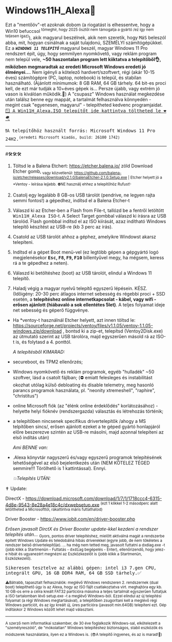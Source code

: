 # Windows11H_Alexa🛟

Ezt a "mentőöv"-et azoknak dobom (a riogatást is elhessentve, hogy a Win10 befuccsol<sup> tömeghír, hogy 2025 ősztől nem támogatja a gyártó /ez így nem teljesen igaz)</sup>), akik magyarul beszélnek, akik nem szeretik, hogy <tt>M</tt>á<tt>S</tt> beleszól abba, mit, hogyan csinálnak a saját tulajdonú, SZEMÉLYI számítógépükkel.
Ez a <CODE><b><i>WINDOWS 11 TELEPÍTŐ</i></b></CODE> magyarul beszél, magyar Windows 11 Pro rendszert épít, úgy, hogy semmilyen nyomkövető, vagy reklám program nem települ vele, <b>~50 haszontalan program lett kiiktatva a telepítőből👌, miközben megmaradtak az eredeti Microsoft Windows eredeti jó élményei...</b>. 
Nem igényli a kötelező hardvert/szoftvert, régi (akár 10-15 éves) számítógépre (PC, laptop, notebook) is települ, és stabilan használható. (Ajánlott minimumok: 8 GB RAM, 64 GB tárhely. 64 bit-es proci kell, de ezt már tudják a 10+éves gépek is... Persze újabb, vagy extrém jó vason is kiválóan működik.🤗)
A "csupasz" Windows használat megkezdése után találsz benne egy mappát, a tartalmát felhasználva könnyedén - megint csak "egyenesen, magyarul" - telepítheted kedvenc programjaidat.
<a href="https://drive.google.com/drive/folders/1PjNjLoUtQdGAW1A2i_0EOtZBQQqCw1Ox?usp=sharing"><tt> 🪟 A Win11H_Alexa.ISO telepítőt ide kattintva töltheted le ❤️ 🪂 </tt></a>

<tt>❗A telepítőhöz használt forrás: Microsoft Windows 11 Pro 24H2.<sup>(eredeti Microsoft kiadás, build: 26100 1742)</sup></tt>
<hr>
#🛠️🛠️🛠️

1. Töltsd le a Balena Etchert: https://etcher.balena.io/ zöld Download Etcher gomb,<sub> vagy közvetlenül: https://github.com/balena-io/etcher/releases/download/v2.1.0/balenaEtcher-2.1.0.Setup.exe | Etcher helyett jó a *Ventoy - leírása lejjebb. ⛔NE használj ehhez a telepítőhöz Rufust!</sub>.

2. Csatolj egy legalább 8 GB-os USB tárolót (pendrive, ne legyen rajta semmi fontos!) a gépedhez, indítsd el a Balena Etcher-t
   
3. Válaszd ki az Etcher-ben a Flash from File-t, tallózd be a fentről letöltött <tt>Win11H_Alexa ISO</tt>-t. A Select Target gombbal válaszd ki írásra az USB tárolód. Flash gombbal indítsd el az ISO kiírását, azaz indítható Windows telepítő készítést az USB-re (kb 3 perc az írás).
   
4. Csatold az USB tárolót ahhoz a géphez, amelyikre Windowst akarsz telepíteni.
   
5. Indítsd el a gépet Boot menü-vel (ez legtöbb gépen a gépgyártó logó megjelenésekor <b><tt>Esc</tt>, <tt>F8</tt>, <tt>F9</tt>, <tt>F10</tt></b> billentyűvel megy, ha mégsem, keress rá a te gépedhez a neten).
   
6. Válaszd ki betöltéshez (boot) az USB tárolót, elindul a Windows 11 telepítő.
    
7. Haladj végig a magyar nyelvű telepítő egyszerű lépésein. KÉSZ. (Időigény: 20-30 perc átlagos internet sebesség és régebbi proci + SSD esetén,  a <b>telepítéshez online internetkapcsolat - kábel, vagy wifi - erősen ajánlott (hiábavaló a sok ellentétes 5let)</b>. A teljes folyamat ideje net sebesség és géperő függvénye.
   
* Ha *ventoy-t használnál Etcher helyett, azt innen töltsd le: https://sourceforge.net/projects/ventoy/files/v1.1.05/ventoy-1.1.05-windows.zip/download , bontsd ki a zip-et, telepítsd (Ventoy2Disk.exe) az útmutató szerint az USB tárolóra, majd egyszerűen másold rá az ISO-t is, és folytasd a 4. ponttól.


  *A telepítésből KIMARAD:*
- secureboot, és TPM2 ellenőrzés;
- Windows nyomkövető és reklám programok, egyéb "hulladék" ~50 szoftver, lásd a csatolt fájlban; (⛔ emiatt felesleges és instabilitást okozhat utólag külső debloating és disable telemetry, meg hasonló parancs programok használata, pl. "neonity xtremeshell", "raphire", "christitus")
- online Microsoft fiók (az "élénk online érdeklődés" korlátozásához) - helyette helyi fióknév (rendszergazda) választás és létrehozás történik;
- a telepítőben nincsenek specifikus drivertelepítők /ahogy a MS telpítőben sincs/, erősen ajánlott ezeket a te géped gyártó honlapjáról előre beszerezve szintén az USB-re másolni, majd azonnal telepíteni az első indítás után)

  *Ami BENNE van:*
- .Alexa könyvtár nagyszerű és/vagy egyszerű programok telepítésének lehetőségével az első bejelentkezés után (NEM KÖTELEZ TÉGED semmire!!! Törölhető is 1 kattintással).
Ennyi.

   *💥Telepítés UTÁN:*

✝ Update: 

DirectX - https://download.microsoft.com/download/1/7/1/1718ccc4-6315-4d8e-9543-8e28a4e18c4c/dxwebsetup.exe <sup>(ezt 1 klikkel 1-2 másodperc alatt letöltheted a Microsofttól, rákattintva máris futtathatod)</sup> 

Driver Booster - https://www.iobit.com/en/driver-booster.php 

*Erősen javasolt DirctX és Driver Booster update-kkel kezdeni a rendszer telepítés után...* <sub> Gyors, pontos driver telepítéshez, mielőtt aktiválná magát a rendszerbe épített Windows Update és teledobálná hibás driverekkel (egyre jobb, de nem tökéletes a rendszer belső drivertelepítője).
... ha még nem tetted meg, javasolt futtatni a dxdiag.exe -t (jobb klikk a Startmenün - Futtatás - <tt>dxdiag</tt> begépelés - Enter), ellenőrizendő, hogy jelez-e hibát és ugyanezért megnézni az Eszközkezelőt is (jobb klikk a Startmenün, Eszközkezelő).</sub>


<tt>Sikeresen tesztelve az alábbi gépen: intel i3 7.gen CPU, integrált GPU, 16 GB DDR4 RAM, 64 GB SSD tárhely.✅</tt>

<sub>⚠Bátrabb, tapasztalt felhasználók: meglévő Windows rendszeren 2. rendszernek (dual boot) telepíthető úgy is az Alexa, hogy az ISO fájlt csatlakoztatva virt. meghajtóra egy kb. 10 GB-os erre a célra kreált FAT32 partícióra másolva a teljes tartalmát egyszerűen futtatjuk a ISO tartalomban lévő setup.exe -t a meglévő Windows-ból. Ezzel elindul az új telepítési folyamat (a régi Windows megtartásával), a telepítőben zsugorítani kell a meglévő régi Windows partíciót, és az így kreált új, üres partícióra (javasolt min.64GB) telepíteni ezt. Gép indításkor 2 Windows között lehet majd választani.</sub>
<hr>

<sub>A szerző nem informatikai szakember, de 30 éve foglalkozik Windows-sal, elkötelezett a "személyreszóló", de "mókolatlan" Windows telepítéshez biztonságos, stabil eszközök és módszerek használatára, ilyen ez a Windows is.</sub>
<sub>(😎A telepítő ingyenes, és az is marad!💝)</sub>
